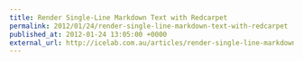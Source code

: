 ```yaml
---
title: Render Single-Line Markdown Text with Redcarpet
permalink: 2012/01/24/render-single-line-markdown-text-with-redcarpet
published_at: 2012-01-24 13:05:00 +0000
external_url: http://icelab.com.au/articles/render-single-line-markdown-text-with-redcarpet/
---
```

